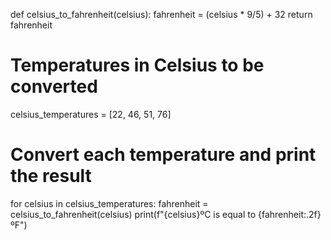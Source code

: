 def celsius_to_fahrenheit(celsius):
    fahrenheit = (celsius * 9/5) + 32
    return fahrenheit
# Temperatures in Celsius to be converted
celsius_temperatures = [22, 46, 51, 76]

# Convert each temperature and print the result
for celsius in celsius_temperatures:
    fahrenheit = celsius_to_fahrenheit(celsius)
    print(f"{celsius}ºC is equal to {fahrenheit:.2f}ºF")
